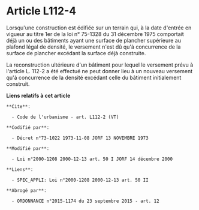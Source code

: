 # Article L112-4

Lorsqu'une construction est édifiée sur un terrain qui, à la date d'entrée en vigueur au titre 1er de la loi n° 75-1328 du 31
décembre 1975 comportait déjà un ou des bâtiments ayant une surface de plancher supérieure au plafond légal de densité, le
versement n'est dû qu'à concurrence de la surface de plancher excédant la surface déjà construite. 

La reconstruction ultérieure d'un bâtiment pour lequel le versement prévu à l'article L. 112-2 a été effectué ne peut donner
lieu à un nouveau versement qu'à concurrence de la densité excédant celle du bâtiment initialement construit.

**Liens relatifs à cet article**

	**Cite**:

	  - Code de l'urbanisme - art. L112-2 (VT)

	**Codifié par**:

	  - Décret n°73-1022 1973-11-08 JORF 13 NOVEMBRE 1973

	**Modifié par**:

	  - Loi n°2000-1208 2000-12-13 art. 50 I JORF 14 décembre 2000

	**Liens**:

	  - SPEC_APPLI: Loi n°2000-1208 2000-12-13 art. 50 II

	**Abrogé par**:

	  - ORDONNANCE n°2015-1174 du 23 septembre 2015 - art. 12
